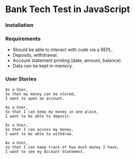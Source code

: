 # Bank Tech Test in JavaScript

### Installation

### Requirements
* Should be able to interact with code via a REPL.
* Deposits, withdrawal.
* Account statement printing (date, amount, balance).
* Data can be kept in memory.

### User Stories
```
As a User,
So that my money can be stored,
I want to open an account.
```
```
As a User,
So that I can keep my money in one place,
I want to be able to deposit.
```
```
As a User,
So that I can access my money,
I want to be able to withdraw.
```
```
As a User,
So that I can keep track of how much money I have,
I want to see my Account Statement.
```
